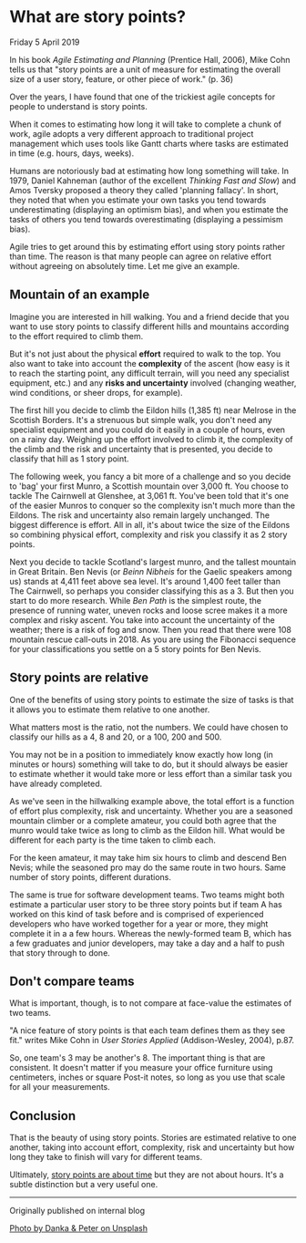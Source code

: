 # What are story points?

Friday 5 April 2019

In his book _Agile Estimating and Planning_ (Prentice Hall, 2006), Mike Cohn tells us that "story points are a unit of measure for estimating the overall size of a user story, feature, or other piece of work." (p. 36)

Over the years, I have found that one of the trickiest agile concepts for people to understand is story points.

When it comes to estimating how long it will take to complete a chunk of work, agile adopts a very different approach to traditional project management which uses tools like Gantt charts where tasks are estimated in time (e.g. hours, days, weeks).

Humans are notoriously bad at estimating how long something will take. In 1979, Daniel Kahneman (author of the excellent _Thinking Fast and Slow_) and Amos Tversky proposed a theory they called 'planning fallacy'. In short, they noted that when you estimate your own tasks you tend towards underestimating (displaying an optimism bias), and when you estimate the tasks of others you tend towards overestimating (displaying a pessimism bias).

Agile tries to get around this by estimating effort using story points rather than time. The reason is that many people can agree on relative effort without agreeing on absolutely time. Let me give an example.


## Mountain of an example

Imagine you are interested in hill walking. You and a friend decide that you want to use story points to classify different hills and mountains according to the effort required to climb them.

But it's not just about the physical **effort** required to walk to the top. You also want to take into account the **complexity** of the ascent (how easy is it to reach the starting point, any difficult terrain, will you need any specialist equipment, etc.) and any **risks and uncertainty** involved (changing weather, wind conditions, or sheer drops, for example).

The first hill you decide to climb the Eildon hills (1,385 ft) near Melrose in the Scottish Borders. It's a strenuous but simple walk, you don't need any specialist equipment and you could do it easily in a couple of hours, even on a rainy day. Weighing up the effort involved to climb it, the complexity of the climb and the risk and uncertainty that is presented, you decide to classify that hill as 1 story point.

The following week, you fancy a bit more of a challenge and so you decide to 'bag' your first Munro, a Scottish mountain over 3,000 ft. You choose to tackle The Cairnwell at Glenshee, at 3,061 ft. You've been told that it's one of the easier Munros to conquer so the complexity isn't much more than the Eildons. The risk and uncertainty also remain largely unchanged. The biggest difference is effort. All in all, it's about twice the size of the Eildons so combining physical effort, complexity and risk you classify it as 2 story points.

Next you decide to tackle Scotland's largest munro, and the tallest mountain in Great Britain. Ben Nevis (or _Beinn Nibheis_ for the Gaelic speakers among us) stands at 4,411 feet above sea level. It's around 1,400 feet taller than The Cairnwell, so perhaps you consider classifying this as a 3. But then you start to do more research. While _Ben Path_ is the simplest route, the presence of running water, uneven rocks and loose scree makes it a more complex and risky ascent. You take into account the uncertainty of the weather; there is a risk of fog and snow. Then you read that there were 108 mountain rescue call-outs in 2018. As you are using the Fibonacci sequence for your classifications you settle on a 5 story points for Ben Nevis.


## Story points are relative

One of the benefits of using story points to estimate the size of tasks is that it allows you to estimate them relative to one another.

What matters most is the ratio, not the numbers. We could have chosen to classify our hills as a 4, 8 and 20, or a 100, 200 and 500.

You may not be in a position to immediately know exactly how long (in minutes or hours) something will take to do, but it should always be easier to estimate whether it would take more or less effort than a similar task you have already completed.

As we've seen in the hillwalking example above, the total effort is a function of effort plus complexity, risk and uncertainty. Whether you are a seasoned mountain climber or a complete amateur, you could both agree that the munro would take twice as long to climb as the Eildon hill. What would be different for each party is the time taken to climb each.

For the keen amateur, it may take him six hours to climb and descend Ben Nevis; while the seasoned pro may do the same route in two hours. Same number of story points, different durations.

The same is true for software development teams. Two teams might both estimate a particular user story to be three story points but if team A has worked on this kind of task before and is comprised of experienced developers who have worked together for a year or more, they might complete it in a a few hours. Whereas the newly-formed team B, which has a few graduates and junior developers, may take a day and a half to push that story through to done.


## Don't compare teams

What is important, though, is to not compare at face-value the estimates of two teams.

"A nice feature of story points is that each team defines them as they see fit." writes Mike Cohn in _User Stories Applied_ (Addison-Wesley, 2004), p.87. 

So, one team's 3 may be another's 8. The important thing is that are consistent. It doesn't matter if you measure your office furniture using centimeters, inches or square Post-it notes, so long as you use that scale for all your measurements.


## Conclusion

That is the beauty of using story points. Stories are estimated relative to one another, taking into account effort, complexity, risk and uncertainty but how long they take to finish will vary for different teams.

Ultimately, [story points are about time](https://www.mountaingoatsoftware.com/blog/story-points-are-still-about-effort) but they are not about hours. It's a subtle distinction but a very useful one.

---

Originally published on internal blog

[Photo by Danka & Peter on Unsplash](https://unsplash.com/photos/iBFBdFHVxeY)
